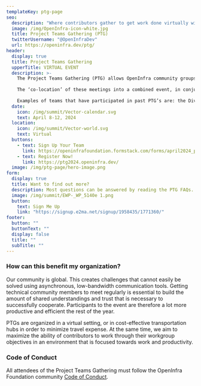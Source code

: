 ```yaml
---
templateKey: ptg-page
seo:
  description: "Where contributors gather to get work done virtually within OpenInfra Foundation-supported open source projects."
  image: /img/OpenInfra-icon-white.jpg
  title: Project Teams Gathering (PTG)
  twitterUsername: "@OpenInfraDev"
  url: https://openinfra.dev/ptg/
header:
  display: true
  title: Project Teams Gathering
  upperTitle: VIRTUAL EVENT
  description: >-
    The Project Teams Gathering (PTG) allows OpenInfra community groups (and adjacent open source community project teams) working on open source projects to meet virtually, exchange ideas and get work done in a productive, low-key setting. Discussions might include items like: priority setting for the upcoming months, assigning work items, iterating quickly on solutions for complex problems, or making fast progress on critical issues. Since teams decide their own schedule and agendas for their meetings, the PTG is able to fit each team’s needs and facilitate cross community and cross team collaboration.  
    
    The ‘co-location’ of these meetings into a combined event, in conjunction with  the dynamic scheduling and transparency of topics being discussed per team, enables open collaboration for our open communities to discuss any specific topic (open design & open development).  
    
    Examples of teams that have participated in past PTG’s are: the Diversity & Inclusion Working Group, Kata Containers, Confidential Containers, OpenDev, the Computing Force Network, OpenStack Operators, Nova, Ironic, Cinder, StarlingX and many others! Whether your team is focused on a general theme in open infrastructure or a particular repo or service, there is space for your open source community.
  date:
    icon: /img/summit/Vector-calendar.svg
    text: April 8-12, 2024
  location:
    icon: /img/summit/Vector-world.svg
    text: Virtual
  buttons:
    - text: Sign Up Your Team
      link: https://openinfrafoundation.formstack.com/forms/april2024_ptg_survey
    - text: Register Now!
      link: https://ptg2024.openinfra.dev/
  image: /img/ptg-page/hero-image.png
form:
  display: true
  title: Want to find out more?
  description: Most questions can be answered by reading the PTG FAQs. Still more questions? Email ptg@openinfra.dev  or subscribe to our newsletter to be kept up to date with the latest about Project Teams Gathering.
  image: /img/summit/EWP-_WP_5140e 1.png
  button:
    text: Sign Me Up
    link: "https://signup.e2ma.net/signup/1958435/1771360/"
footer:
  button: ""
  buttonText: ""
  display: false
  title: ""
  subTitle: ""
---
```


### How can this benefit my organization?

Our community is global. This creates challenges that cannot easily be solved using asynchronous, low-bandwidth communication tools. Getting technical community members to meet regularly is essential to build the amount of shared understandings and trust that is necessary to successfully cooperate. Participants to the event are therefore a lot more productive and efficient the rest of the year.

PTGs are organized in a virtual setting, or in cost-effective transportation hubs in order to minimize travel expense. At the same time, we aim to maximize the ability of contributors to work through their workgroup objectives in an environment that is focused towards work and productivity.

### Code of Conduct

All attendees of the Project Teams Gathering must follow the OpenInfra Foundation community [Code of Conduct](/legal/code-of-conduct).

